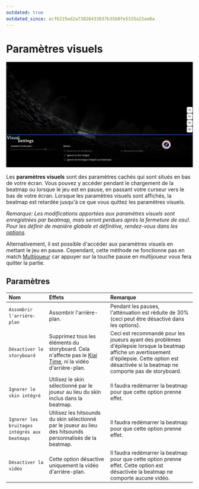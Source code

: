 ```yaml
---
outdated: true
outdated_since: acf6219ad2a73826433837b35b0fe5335a22ae8a
---
```


# Paramètres visuels

![](img/visual-settings-FR.jpg "Menu des paramètres visuels")

Les **paramètres visuels** sont des paramètres cachés qui sont situés en bas de votre écran. Vous pouvez y accéder pendant le chargement de la beatmap ou lorsque le jeu est en pause, en passant votre curseur vers le bas de votre écran. Lorsque les paramètres visuels sont affichés, la beatmap est retardée jusqu'à ce que vous quittez les paramètres visuels.

*Remarque: Les modifications apportées aux paramètres visuels sont enregistrées par beatmap, mais seront perdues après la fermeture de osu!. Pour les définir de manière globale et définitive, rendez-vous dans les [options](/wiki/Options).*

Alternativement, il est possible d'accéder aux paramètres visuels en mettant le jeu en pause. Cependant, cette méthode ne fonctionne pas en match [Multijoueur](/wiki/Multi) car appuyer sur la touche pause en multijoueur vous fera quitter la partie.

## Paramètres

| Nom | Effets | Remarque |
| :-- | :-- | :-- |
| `Assombrir l'arrière-plan` | Assombrir l'arrière-plan. | Pendant les pauses, l'atténuation est réduite de 30% (ceci peut être désactivé dans les options). |
| `Désactiver le storyboard` | Supprimez tous les éléments du storyboard. Cela n'affecte pas le [Kiai Time](/wiki/Kiai_time), ni la vidéo d'arrière-plan. | Ceci est recommandé pour les joueurs ayant des problèmes d'épilepsie lorsque la beatmap affiche un avertissement d'épilepsie. Cette option est désactivée si la beatmap ne comporte pas de storyboard. |
| `Ignorer le skin intégré` | Utilisez le skin sélectionné par le joueur au lieu du skin inclus dans la beatmap. | Il faudra redémarrer la beatmap pour que cette option prenne effet. |
| `Ignorer les bruitages intégrés aux beatmaps` | Utilisez les hitsounds du skin sélectionné par le joueur au lieu des hitsounds personnalisés de la beatmap. | Il faudra redémarrer la beatmap pour que cette option prenne effet. |
| `Désactiver la vidéo` | Cette option désactive uniquement la vidéo d'arrière-plan. | Il faudra redémarrer la beatmap pour que cette option prenne effet. Cette option est désactivée la beatmap ne comporte aucune vidéo. |
